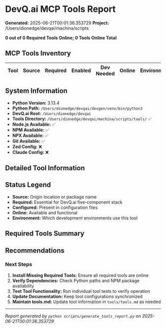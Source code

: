 # DevQ.ai MCP Tools Report

**Generated:** 2025-06-21T00:01:36.353729
**Project:** /Users/dionedge/devqai/machina/scripts

**0 out of 0 Required Tools Online; 0 Tools Online Total**

## MCP Tools Inventory

| Tool | Source | Required | Enabled | Dev Needed | Online | Environment |
|------|--------|----------|---------|------------|--------|-------------|

## System Information

- **Python Version:** 3.13.4
- **Python Path:** `/Users/dionedge/devqai/devgen/venv/bin/python3`
- **DevQ.ai Root:** `/Users/dionedge/devqai`
- **Tools Directory:** `/Users/dionedge/devqai/machina/scripts/tools/` ✅
- **Node.js Available:** ✅
- **NPM Available:** ✅
- **NPX Available:** ✅
- **Git Available:** ✅
- **Zed Config:** ❌
- **Claude Config:** ❌

## Detailed Tool Information

## Status Legend

- **Source:** Origin location or package name
- **Required:** Essential for DevQ.ai five-component stack
- **Configured:** Present in configuration files
- **Online:** Available and functional
- **Environment:** Which development environments use this tool

## Required Tools Summary

## Recommendations

### Next Steps

1. **Install Missing Required Tools:** Ensure all required tools are online
2. **Verify Dependencies:** Check Python paths and NPM package availability
3. **Test Tool Functionality:** Run individual tool tests to verify operation
4. **Update Documentation:** Keep tool configurations synchronized
5. **Maintain tools.md:** Update tool information in `tools/tools.md` as needed

---

*Report generated by `python scripts/generate_tools_report.py` on 2025-06-21T00:01:36.353729*
